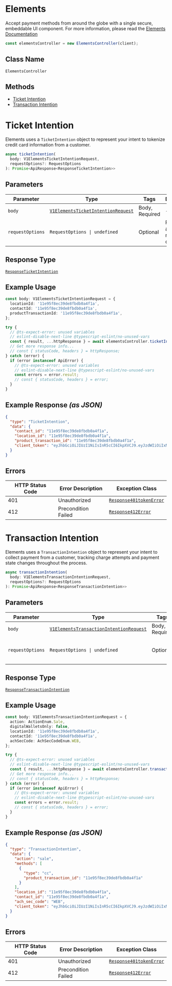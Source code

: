# Elements

Accept payment methods from around the globe with a single secure, embeddable UI component. For more information, please read the [Elements Documentation](page:elements/overview)

```ts
const elementsController = new ElementsController(client);
```

## Class Name

`ElementsController`

## Methods

* [Ticket Intention](../../doc/controllers/elements.md#ticket-intention)
* [Transaction Intention](../../doc/controllers/elements.md#transaction-intention)


# Ticket Intention

Elements uses a `TicketIntention` object to represent your intent to tokenize credit card information from a customer.

```ts
async ticketIntention(
  body: V1ElementsTicketIntentionRequest,
  requestOptions?: RequestOptions
): Promise<ApiResponse<ResponseTicketIntention>>
```

## Parameters

| Parameter | Type | Tags | Description |
|  --- | --- | --- | --- |
| `body` | [`V1ElementsTicketIntentionRequest`](../../doc/models/v1-elements-ticket-intention-request.md) | Body, Required | - |
| `requestOptions` | `RequestOptions \| undefined` | Optional | Pass additional request options. |

## Response Type

[`ResponseTicketIntention`](../../doc/models/response-ticket-intention.md)

## Example Usage

```ts
const body: V1ElementsTicketIntentionRequest = {
  locationId: '11e95f8ec39de8fbdb0a4f1a',
  contactId: '11e95f8ec39de8fbdb0a4f1a',
  productTransactionId: '11e95f8ec39de8fbdb0a4f1a',
};

try {
  // @ts-expect-error: unused variables
  // eslint-disable-next-line @typescript-eslint/no-unused-vars
  const { result, ...httpResponse } = await elementsController.ticketIntention(body);
  // Get more response info...
  // const { statusCode, headers } = httpResponse;
} catch (error) {
  if (error instanceof ApiError) {
    // @ts-expect-error: unused variables
    // eslint-disable-next-line @typescript-eslint/no-unused-vars
    const errors = error.result;
    // const { statusCode, headers } = error;
  }
}
```

## Example Response *(as JSON)*

```json
{
  "type": "TicketIntention",
  "data": {
    "contact_id": "11e95f8ec39de8fbdb0a4f1a",
    "location_id": "11e95f8ec39de8fbdb0a4f1a",
    "product_transaction_id": "11e95f8ec39de8fbdb0a4f1a",
    "client_token": "eyJhbGciOiJIUzI1NiIsInR5cCI6IkpXVCJ9.eyJzdWIiOiIxMjM0NTY3ODkwIiwibmFtZSI6IkpvaG4gRG9lIiwiaWF0IjoxNTE2MjM5MDIyfQ.SflKxwRJSMeKKF2QT4fwpMeJf36POk6yJV_adQssw5c"
  }
}
```

## Errors

| HTTP Status Code | Error Description | Exception Class |
|  --- | --- | --- |
| 401 | Unauthorized | [`Response401tokenError`](../../doc/models/response-401-token-error.md) |
| 412 | Precondition Failed | [`Response412Error`](../../doc/models/response-412-error.md) |


# Transaction Intention

Elements uses a `TransactionIntention` object to represent your intent to collect payment from a customer, tracking charge attempts and payment state changes throughout the process.

```ts
async transactionIntention(
  body: V1ElementsTransactionIntentionRequest,
  requestOptions?: RequestOptions
): Promise<ApiResponse<ResponseTransactionIntention>>
```

## Parameters

| Parameter | Type | Tags | Description |
|  --- | --- | --- | --- |
| `body` | [`V1ElementsTransactionIntentionRequest`](../../doc/models/v1-elements-transaction-intention-request.md) | Body, Required | - |
| `requestOptions` | `RequestOptions \| undefined` | Optional | Pass additional request options. |

## Response Type

[`ResponseTransactionIntention`](../../doc/models/response-transaction-intention.md)

## Example Usage

```ts
const body: V1ElementsTransactionIntentionRequest = {
  action: ActionEnum.Sale,
  digitalWalletsOnly: false,
  locationId: '11e95f8ec39de8fbdb0a4f1a',
  contactId: '11e95f8ec39de8fbdb0a4f1a',
  achSecCode: AchSecCodeEnum.WEB,
};

try {
  // @ts-expect-error: unused variables
  // eslint-disable-next-line @typescript-eslint/no-unused-vars
  const { result, ...httpResponse } = await elementsController.transactionIntention(body);
  // Get more response info...
  // const { statusCode, headers } = httpResponse;
} catch (error) {
  if (error instanceof ApiError) {
    // @ts-expect-error: unused variables
    // eslint-disable-next-line @typescript-eslint/no-unused-vars
    const errors = error.result;
    // const { statusCode, headers } = error;
  }
}
```

## Example Response *(as JSON)*

```json
{
  "type": "TransactionIntention",
  "data": {
    "action": "sale",
    "methods": [
      {
        "type": "cc",
        "product_transaction_id": "11e95f8ec39de8fbdb0a4f1a"
      }
    ],
    "location_id": "11e95f8ec39de8fbdb0a4f1a",
    "contact_id": "11e95f8ec39de8fbdb0a4f1a",
    "ach_sec_code": "WEB",
    "client_token": "eyJhbGciOiJIUzI1NiIsInR5cCI6IkpXVCJ9.eyJzdWIiOiIxMjM0NTY3ODkwIiwibmFtZSI6IkpvaG4gRG9lIiwiaWF0IjoxNTE2MjM5MDIyfQ.SflKxwRJSMeKKF2QT4fwpMeJf36POk6yJV_adQssw5c"
  }
}
```

## Errors

| HTTP Status Code | Error Description | Exception Class |
|  --- | --- | --- |
| 401 | Unauthorized | [`Response401tokenError`](../../doc/models/response-401-token-error.md) |
| 412 | Precondition Failed | [`Response412Error`](../../doc/models/response-412-error.md) |

